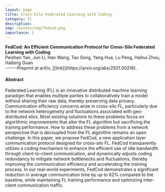 ```yaml
---
layout: page
title: Cross-Silo Federated Learning with Coding
category: fl
description:
img: /assets/img/fedcod.png
importance: 1
---
```


<div class="title"><strong>FedCod: An Efficient Communication Protocol for Cross-Silo Federated Learning with Coding</strong></div>
<div class="author">
    Peishen Yan, Jun Li, Hao Wang, Tao Song, Yang Hua, Lu Peng, Haihui Zhou, Haibing Guan
</div>
<!-- <div class="periodical"> -->
------Preprint at arXiv, [[link]](https://arxiv.org/abs/2501.00216). 
<!-- </div> -->

<br />

#### Abstract

Federated Learning (FL) is an innovative distributed machine learning paradigm that enables multiple parties to collaboratively train a model without sharing their raw data, thereby preserving data privacy. Communication efficiency concerns arise in cross-silo FL, particularly due to the network heterogeneity and fluctuations associated with geo-distributed silos. Most existing solutions to these problems focus on algorithmic improvements that alter the FL algorithm but sacrificing the training performance. How to address these problems from a network perspective that is decoupled from the FL algorithm remains an open challenge. In this paper, we propose FedCod, a new application layer communication protocol designed for cross-silo FL. FedCod transparently utilizes a coding mechanism to enhance the efficient use of idle bandwidth through client-to-client communication, and dynamically adjusts coding redundancy to mitigate network bottlenecks and fluctuations, thereby improving the communication efficiency and accelerating the training process. In our real-world experiments, FedCod demonstrates a significant reduction in average communication time by up to 62% compared to the baseline, while maintaining FL training performance and optimizing inter-client communication traffic.


<br />
